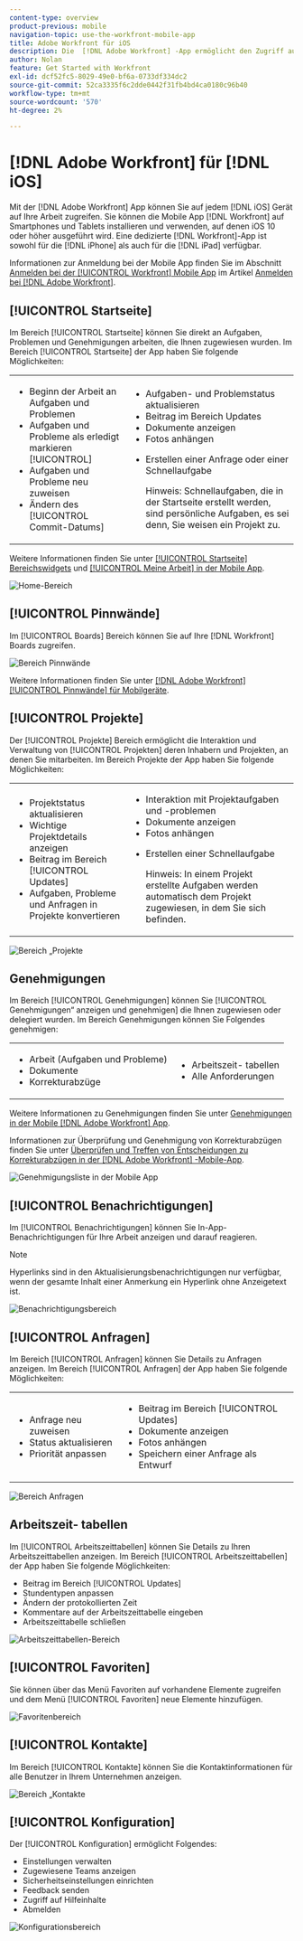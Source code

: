 ```yaml
---
content-type: overview
product-previous: mobile
navigation-topic: use-the-workfront-mobile-app
title: Adobe Workfront für iOS
description: Die  [!DNL Adobe Workfront] -App ermöglicht den Zugriff auf Ihre Arbeit auf jedem iOS-Gerät. Sie können die Mobile App  [!DNL Workfront]  Smartphones und Tablets mit iOS 10 oder höher installieren und verwenden. Eine dedizierte  [!DNL Workfront] -App ist sowohl für den iPhone als auch für den iPad verfügbar.
author: Nolan
feature: Get Started with Workfront
exl-id: dcf52fc5-8029-49e0-bf6a-0733df334dc2
source-git-commit: 52ca3335f6c2dde0442f31fb4bd4ca0180c96b40
workflow-type: tm+mt
source-wordcount: '570'
ht-degree: 2%

---
```


# [!DNL Adobe Workfront] für [!DNL iOS]

Mit der [!DNL Adobe Workfront] App können Sie auf jedem [!DNL iOS] Gerät auf Ihre Arbeit zugreifen. Sie können die Mobile App [!DNL Workfront] auf Smartphones und Tablets installieren und verwenden, auf denen iOS 10 oder höher ausgeführt wird. Eine dedizierte [!DNL Workfront]-App ist sowohl für die [!DNL iPhone] als auch für die [!DNL iPad] verfügbar.

Informationen zur Anmeldung bei der Mobile App finden Sie im Abschnitt [Anmelden bei der [!UICONTROL Workfront] Mobile App](../../../workfront-basics/manage-your-account-and-profile/managing-your-workfront-account/log-in-to-workfront.md#log) im Artikel [Anmelden bei [!DNL Adobe Workfront]](../../../workfront-basics/manage-your-account-and-profile/managing-your-workfront-account/log-in-to-workfront.md).

## [!UICONTROL Startseite]

Im Bereich [!UICONTROL Startseite] können Sie direkt an Aufgaben, Problemen und Genehmigungen arbeiten, die Ihnen zugewiesen wurden. Im Bereich [!UICONTROL Startseite] der App haben Sie folgende Möglichkeiten:

<table style="table-layout:auto"> 
 <col> 
 <col> 
 <tbody> 
  <tr> 
   <td> 
    <ul> 
     <li>Beginn der Arbeit an Aufgaben und Problemen</li> 
     <li>Aufgaben und Probleme als erledigt markieren [!UICONTROL]</li> 
     <li>Aufgaben und Probleme neu zuweisen</li> 
     <li>Ändern des [!UICONTROL Commit-Datums]</li> 
    </ul> </td> 
   <td> 
    <ul> 
     <li>Aufgaben- und Problemstatus aktualisieren</li> 
     <li>Beitrag im Bereich Updates</li> 
     <li>Dokumente anzeigen</li> 
     <li>Fotos anhängen</li> 
     <li> <p>Erstellen einer Anfrage oder einer Schnellaufgabe</p> <p>Hinweis: Schnellaufgaben, die in der Startseite erstellt werden, sind persönliche Aufgaben, es sei denn, Sie weisen ein Projekt zu.</p> </li> 
    </ul> </td> 
  </tr> 
 </tbody> 
</table>

Weitere Informationen finden Sie unter [[!UICONTROL Startseite] Bereichswidgets](../../../workfront-basics/mobile-apps/using-the-workfront-mobile-app/home-area-widgets-mobile.md) und [[!UICONTROL Meine Arbeit] in der Mobile App](../../../workfront-basics/mobile-apps/using-the-workfront-mobile-app/my-work-section-mobile.md).

![Home-Bereich](assets/mobile-home-area.png)

## [!UICONTROL Pinnwände]

Im [!UICONTROL Boards] Bereich können Sie auf Ihre [!DNL Workfront] Boards zugreifen.

![Bereich Pinnwände](assets/mobile-all-boards-displayed.png)

Weitere Informationen finden Sie unter [[!DNL Adobe Workfront] [!UICONTROL Pinnwände] für Mobilgeräte](/help/quicksilver/workfront-basics/mobile-apps/using-the-workfront-mobile-app/mobile-boards.md).

## [!UICONTROL Projekte]

Der [!UICONTROL Projekte] Bereich ermöglicht die Interaktion und Verwaltung von [!UICONTROL Projekten] deren Inhabern und Projekten, an denen Sie mitarbeiten. Im Bereich Projekte der App haben Sie folgende Möglichkeiten:

<table style="table-layout:auto"> 
 <col> 
 <col> 
 <tbody> 
  <tr> 
   <td> 
    <ul> 
     <li>Projektstatus aktualisieren</li> 
     <li>Wichtige Projektdetails anzeigen</li> 
     <li>Beitrag im Bereich [!UICONTROL Updates]</li> 
     <li>Aufgaben, Probleme und Anfragen in Projekte konvertieren</li> 
    </ul> </td> 
   <td> 
    <ul> 
     <li>Interaktion mit Projektaufgaben und -problemen</li> 
     <li>Dokumente anzeigen</li> 
     <li>Fotos anhängen</li> 
     <li> <p>Erstellen einer Schnellaufgabe</p> <p>Hinweis: In einem Projekt erstellte Aufgaben werden automatisch dem Projekt zugewiesen, in dem Sie sich befinden. </p> </li> 
    </ul> </td> 
  </tr> 
 </tbody> 
</table>

![Bereich „Projekte](assets/mobile-projects-area.png)

## Genehmigungen

Im Bereich [!UICONTROL Genehmigungen] können Sie [!UICONTROL Genehmigungen“ anzeigen und genehmigen] die Ihnen zugewiesen oder delegiert wurden. Im Bereich Genehmigungen können Sie Folgendes genehmigen:

<table style="table-layout:auto">
 <col>
 <col>
 <tbody>
  <tr>
   <td>
    <ul>
     <li>Arbeit (Aufgaben und Probleme)</li>
     <li>Dokumente</li>
     <li>Korrekturabzüge </li>
    </ul> </td>
   <td>
    <ul>
     <li>Arbeitszeit- tabellen</li>
     <li>Alle Anforderungen</li>
    </ul> </td>
  </tr>
 </tbody>
</table>

Weitere Informationen zu Genehmigungen finden Sie unter [Genehmigungen in der Mobile [!DNL Adobe Workfront] App](../../../workfront-basics/mobile-apps/using-the-workfront-mobile-app/approvals-in-mobile-app.md).

Informationen zur Überprüfung und Genehmigung von Korrekturabzügen finden Sie unter [Überprüfen und Treffen von Entscheidungen zu Korrekturabzügen in der  [!DNL Adobe Workfront] -Mobile-App](../../../workfront-basics/mobile-apps/using-the-workfront-mobile-app/work-with-proofs-in-mobile-app.md).

![Genehmigungsliste in der Mobile App](assets/mobile-approvals-adobe-350x574.png)

## [!UICONTROL Benachrichtigungen]

Im [!UICONTROL Benachrichtigungen] können Sie In-App-Benachrichtigungen für Ihre Arbeit anzeigen und darauf reagieren.

>[!NOTE]
>Hyperlinks sind in den Aktualisierungsbenachrichtigungen nur verfügbar, wenn der gesamte Inhalt einer Anmerkung ein Hyperlink ohne Anzeigetext ist.

![Benachrichtigungsbereich](assets/mobile-notifications-area.png)

## [!UICONTROL Anfragen]

Im Bereich [!UICONTROL Anfragen] können Sie Details zu Anfragen anzeigen. Im Bereich [!UICONTROL Anfragen] der App haben Sie folgende Möglichkeiten:

<table style="table-layout:auto">
 <col>
 <col>
 <tbody>
  <tr>
   <td>
    <ul>
     <li>Anfrage neu zuweisen</li>
     <li>Status aktualisieren</li>
     <li>Priorität anpassen</li>
    </ul> </td>
   <td>
    <ul>
     <li>Beitrag im Bereich [!UICONTROL Updates]</li>
     <li>Dokumente anzeigen</li>
     <li>Fotos anhängen</li>
     <li>Speichern einer Anfrage als Entwurf</li>
    </ul> </td>
  </tr>
 </tbody>
</table>

![Bereich Anfragen](assets/mobile-requests-area.png)

## Arbeitszeit- tabellen

Im [!UICONTROL Arbeitszeittabellen] können Sie Details zu Ihren Arbeitszeittabellen anzeigen. Im Bereich [!UICONTROL Arbeitszeittabellen] der App haben Sie folgende Möglichkeiten:

* Beitrag im Bereich [!UICONTROL Updates]
* Stundentypen anpassen
* Ändern der protokollierten Zeit
* Kommentare auf der Arbeitszeittabelle eingeben
* Arbeitszeittabelle schließen

![Arbeitszeittabellen-Bereich](assets/mobile-timesheets-area.png)

## [!UICONTROL Favoriten]

Sie können über das Menü Favoriten auf vorhandene Elemente zugreifen und dem Menü [!UICONTROL Favoriten] neue Elemente hinzufügen.

![Favoritenbereich](assets/mobile-favorites-area.png)

## [!UICONTROL Kontakte]

Im Bereich [!UICONTROL Kontakte] können Sie die Kontaktinformationen für alle Benutzer in Ihrem Unternehmen anzeigen.

![Bereich „Kontakte](assets/mobile-contacts-area.png)

## [!UICONTROL Konfiguration]

Der [!UICONTROL Konfiguration] ermöglicht Folgendes:

* Einstellungen verwalten
* Zugewiesene Teams anzeigen
* Sicherheitseinstellungen einrichten
* Feedback senden
* Zugriff auf Hilfeinhalte
* Abmelden

![Konfigurationsbereich](assets/ios-configuration-area.png)
